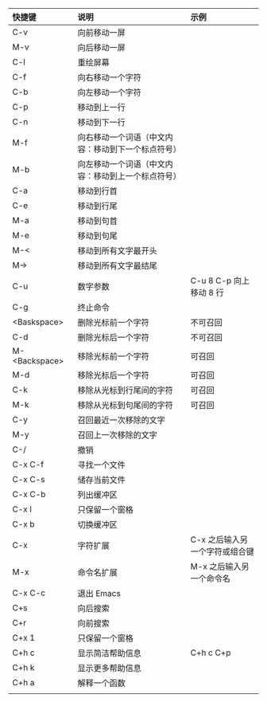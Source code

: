 | 快捷键                 | 说明                        | 示例                 |
|:--------------------|:--------------------------|:-------------------|
| C-v                 | 向前移动一屏                    |                    |
| M-v                 | 向后移动一屏                    |                    |
| C-l                 | 重绘屏幕                      |                    |
| C-f                 | 向右移动一个字符                  |                    |
| C-b                 | 向左移动一个字符                  |                    |
| C-p                 | 移动到上一行                    |                    |
| C-n                 | 移动到下一行                    |                    |
| M-f                 | 向右移动一个词语（中文内容：移动到下一个标点符号） |                    |
| M-b                 | 向左移动一个词语（中文内容：移动到上一个标点符号） |                    |
| C-a                 | 移动到行首                     |                    |
| C-e                 | 移动到行尾                     |                    |
| M-a                 | 移动到句首                     |                    |
| M-e                 | 移动到句尾                     |                    |
| M-&lt;              | 移动到所有文字最开头                |                    |
| M-&gt;              | 移动到所有文字最结尾                |                    |
| C-u                 | 数字参数                      | C-u 8 C-p 向上移动 8 行 |
| C-g                 | 终止命令                      |                    |
| &lt;Baskspace&gt;   | 删除光标前一个字符                 | 不可召回               |
| C-d                 | 删除光标后一个字符                 | 不可召回               |
| M-&lt;Backspace&gt; | 移除光标前一个字符                 | 可召回                |
| M-d                 | 移除光标后一个字符                 | 可召回                |
| C-k                 | 移除从光标到行尾间的字符              | 可召回                |
| M-k                 | 移除从光标到句尾间的字符              | 可召回                |
| C-y                 | 召回最近一次移除的文字               |                    |
| M-y                 | 召回上一次移除的文字                |                    |
| C-/                 | 撤销                        |                    |
| C-x C-f             | 寻找一个文件                    |                    |
| C-x C-s             | 储存当前文件                    |                    |
| C-x C-b             | 列出缓冲区                     |                    |
| C-x l               | 只保留一个窗格                   |                    |
| C-x b               | 切换缓冲区                     |                    |
| C-x                 | 字符扩展                      | C-x 之后输入另一个字符或组合键  |
| M-x                 | 命令名扩展                     | M-x 之后输入另一个命令名     |
| C-x C-c             | 退出 Emacs                  |                    |
| C+s                 | 向后搜索                      |                    |
| C+r                 | 向前搜索                      |                    |
| C+x 1               | 只保留一个窗格                   |                    |
| C+h c               | 显示简洁帮助信息                  | C+h c C+p          |
| C+h k               | 显示更多帮助信息                  |                    |
| C+h a               | 解释一个函数                    |                    |
|                     |                           |                    |  
